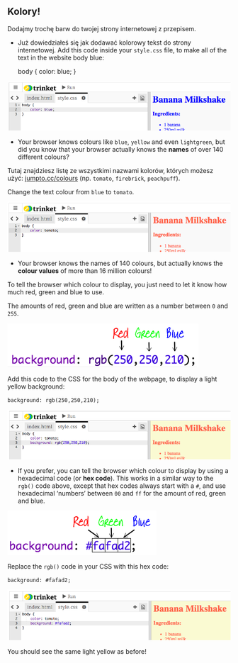 ## Kolory!

Dodajmy trochę barw do twojej strony internetowej z przepisem.

+ Już dowiedziałeś się jak dodawać kolorowy tekst do strony internetowej. Add this code inside your `style.css` file, to make all of the text in the website body blue:

    body {
        color: blue;
    }
    

![zrzut ekranu](images/recipe-blue.png)

+ Your browser knows colours like `blue`, `yellow` and even `lightgreen`, but did you know that your browser actually knows the **names** of over 140 different colours?

Tutaj znajdziesz listę ze wszystkimi nazwami kolorów, których możesz użyć: [jumpto.cc/colours](http://jumpto.cc/colours) (np. `tomato`, `firebrick`, `peachpuff`).

Change the text colour from `blue` to `tomato`.

![zrzut ekranu](images/recipe-tomato.png)

+ Your browser knows the names of 140 colours, but actually knows the **colour values** of more than 16 million colours!

To tell the browser which colour to display, you just need to let it know how much red, green and blue to use.

The amounts of red, green and blue are written as a number between `0` and `255`.

![zrzut ekranu](images/recipe-rgb-img.png)

Add this code to the CSS for the body of the webpage, to display a light yellow background:

    background: rgb(250,250,210);
    

![zrzut ekranu](images/recipe-rgb.png)

+ If you prefer, you can tell the browser which colour to display by using a hexadecimal code (or **hex code**). This works in a similar way to the `rgb()` code above, except that hex codes always start with a `#`, and use hexadecimal ‘numbers’ between `00` and `ff` for the amount of red, green and blue.

![zrzut ekranu](images/recipe-hex-img.png)

Replace the `rgb()` code in your CSS with this hex code:

    background: #fafad2;
    

![zrzut ekranu](images/recipe-hex.png)

You should see the same light yellow as before!